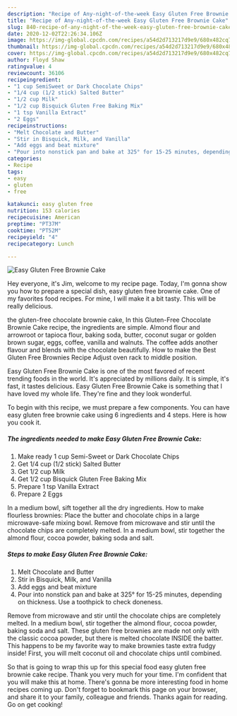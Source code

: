 ```yaml
---
description: "Recipe of Any-night-of-the-week Easy Gluten Free Brownie Cake"
title: "Recipe of Any-night-of-the-week Easy Gluten Free Brownie Cake"
slug: 840-recipe-of-any-night-of-the-week-easy-gluten-free-brownie-cake
date: 2020-12-02T22:26:34.106Z
image: https://img-global.cpcdn.com/recipes/a54d2d713217d9e9/680x482cq70/easy-gluten-free-brownie-cake-recipe-main-photo.jpg
thumbnail: https://img-global.cpcdn.com/recipes/a54d2d713217d9e9/680x482cq70/easy-gluten-free-brownie-cake-recipe-main-photo.jpg
cover: https://img-global.cpcdn.com/recipes/a54d2d713217d9e9/680x482cq70/easy-gluten-free-brownie-cake-recipe-main-photo.jpg
author: Floyd Shaw
ratingvalue: 4
reviewcount: 36106
recipeingredient:
- "1 cup SemiSweet or Dark Chocolate Chips"
- "1/4 cup (1/2 stick) Salted Butter"
- "1/2 cup Milk"
- "1/2 cup Bisquick Gluten Free Baking Mix"
- "1 tsp Vanilla Extract"
- "2 Eggs"
recipeinstructions:
- "Melt Chocolate and Butter"
- "Stir in Bisquick, Milk, and Vanilla"
- "Add eggs and beat mixture"
- "Pour into nonstick pan and bake at 325° for 15-25 minutes, depending on thickness. Use a toothpick to check doneness."
categories:
- Recipe
tags:
- easy
- gluten
- free

katakunci: easy gluten free 
nutrition: 153 calories
recipecuisine: American
preptime: "PT37M"
cooktime: "PT52M"
recipeyield: "4"
recipecategory: Lunch

---
```



![Easy Gluten Free Brownie Cake](https://img-global.cpcdn.com/recipes/a54d2d713217d9e9/680x482cq70/easy-gluten-free-brownie-cake-recipe-main-photo.jpg)

Hey everyone, it's Jim, welcome to my recipe page. Today, I'm gonna show you how to prepare a special dish, easy gluten free brownie cake. One of my favorites food recipes. For mine, I will make it a bit tasty. This will be really delicious.

the gluten-free chocolate brownie cake, In this Gluten-Free Chocolate Brownie Cake recipe, the ingredients are simple. Almond flour and arrowroot or tapioca flour, baking soda, butter, coconut sugar or golden brown sugar, eggs, coffee, vanilla and walnuts. The coffee adds another flavour and blends with the chocolate beautifully. How to make the Best Gluten Free Brownies Recipe Adjust oven rack to middle position.

Easy Gluten Free Brownie Cake is one of the most favored of recent trending foods in the world. It's appreciated by millions daily. It is simple, it's fast, it tastes delicious. Easy Gluten Free Brownie Cake is something that I have loved my whole life. They're fine and they look wonderful.


To begin with this recipe, we must prepare a few components. You can have easy gluten free brownie cake using 6 ingredients and 4 steps. Here is how you cook it.

<!--inarticleads1-->

##### The ingredients needed to make Easy Gluten Free Brownie Cake:

1. Make ready 1 cup Semi-Sweet or Dark Chocolate Chips
1. Get 1/4 cup (1/2 stick) Salted Butter
1. Get 1/2 cup Milk
1. Get 1/2 cup Bisquick Gluten Free Baking Mix
1. Prepare 1 tsp Vanilla Extract
1. Prepare 2 Eggs


In a medium bowl, sift together all the dry ingredients. How to make flourless brownies: Place the butter and chocolate chips in a large microwave-safe mixing bowl. Remove from microwave and stir until the chocolate chips are completely melted. In a medium bowl, stir together the almond flour, cocoa powder, baking soda and salt. 

<!--inarticleads2-->

##### Steps to make Easy Gluten Free Brownie Cake:

1. Melt Chocolate and Butter
1. Stir in Bisquick, Milk, and Vanilla
1. Add eggs and beat mixture
1. Pour into nonstick pan and bake at 325° for 15-25 minutes, depending on thickness. Use a toothpick to check doneness.


Remove from microwave and stir until the chocolate chips are completely melted. In a medium bowl, stir together the almond flour, cocoa powder, baking soda and salt. These gluten free brownies are made not only with the classic cocoa powder, but there is melted chocolate INSIDE the batter. This happens to be my favorite way to make brownies taste extra fudgy inside! First, you will melt coconut oil and chocolate chips until combined. 

So that is going to wrap this up for this special food easy gluten free brownie cake recipe. Thank you very much for your time. I'm confident that you will make this at home. There's gonna be more interesting food in home recipes coming up. Don't forget to bookmark this page on your browser, and share it to your family, colleague and friends. Thanks again for reading. Go on get cooking!
